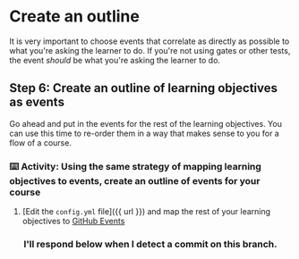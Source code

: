 # Create an outline

It is very important to choose events that correlate as directly as possible to what you're asking the learner to do. If you're not using gates or other tests, the event _should_ be what you're asking the learner to do.

## Step 6: Create an outline of learning objectives as events

Go ahead and put in the events for the rest of the learning objectives. You can use this time to re-order them in a way that makes sense to you for a flow of a course.

### :keyboard: Activity: Using the same strategy of mapping learning objectives to events, create an outline of events for your course

1. [Edit the `config.yml` file]({{ url }}) and map the rest of your learning objectives to [GitHub Events](https://developer.github.com/v3/activity/events/types/)

<h3 align="center">I'll respond below when I detect a commit on this branch.</h3>
